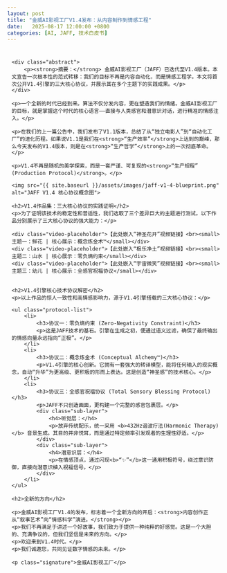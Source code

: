 ```yaml
---
layout: post
title: "金威AI影视工厂V1.4发布：从内容制作到情感工程"
date:   2025-08-17 12:00:00 +0800
categories: [AI, JAFF, 技术白皮书]
---
```


<style>
    .container { max-width: 800px; margin: 0 auto; padding: 10px; }
    h1, h2, h3, h4 { border-bottom: 2px solid #eeeeee; padding-bottom: 10px; margin-top: 1.5em; }
    h1 { text-align: center; border-bottom: 2px solid #007bff; }
    .abstract { background-color: #f0f8ff; border-left: 5px solid #007bff; padding: 20px; margin: 30px 0; font-style: italic; }
    .protocol-list { list-style: none; padding-left: 0; }
    .protocol-list li { margin-bottom: 2em; }
    .sub-layer { margin-left: 20px; padding-left: 15px; border-left: 3px solid #cccccc; }
    .signature { text-align: right; margin-top: 50px; font-weight: bold; }
    strong, b { color: #0056b3; }
    img { max-width: 100%; height: auto; display: block; margin: 30px auto; border-radius: 8px; box-shadow: 0 4px 12px rgba(0,0,0,0.1); }
    .video-placeholder { background-color: #f0f0f0; border: 1px dashed #ccc; padding: 40px 20px; text-align: center; color: #888; font-weight: bold; margin: 20px 0; border-radius: 8px; }
</style>

<div class="container">

    <div class="abstract">
        <p><strong>摘要：</strong> 金威AI影视工厂（JAFF）已迭代至V1.4版本。本文宣告一次根本性的范式转移：我们的目标不再是内容自动化，而是情感工程学。本文将首次公开V1.4引擎的三大核心协议，并展示其在多个主题下的实践成果。</p>
    </div>

    <p>一个全新的时代已经到来。算法不仅分发内容，更在塑造我们的情绪。金威AI影视工厂的目标，就是掌握这个时代的核心语言——直接与人类感官和潜意识对话，进行精准的情感注入。</p>

    <p>在我们的上一篇公告中，我们发布了V1.1版本，总结了从“独立电影人”到“自动化工厂”的进化历程。如果说V1.1是我们在<strong>“生产效率”</strong>上达到的巅峰，那么今天发布的V1.4版本，则是在<strong>“生产哲学”</strong>上的一次彻底革命。</p>
    
    <p>V1.4不再是随机的美学探索，而是一套严谨、可复现的<strong>“生产规程” (Production Protocol)</strong>。</p>
    
    <img src="{{ site.baseurl }}/assets/images/jaff-v1-4-blueprint.png" alt="JAFF V1.4 核心协议概念图">

    <h2>V1.4作品集：三大核心协议的实践证明</h2>
    <p>为了证明该技术的稳定性和普适性，我们选取了三个差异巨大的主题进行测试。以下作品分别展示了三大核心协议的强大能力：</p>

    <div class="video-placeholder">【此处嵌入“神圣花开”视频链接】<br><small>主题一：鲜花 | 核心展示：概念炼金术™</small></div>
    <div class="video-placeholder">【此处嵌入“极乐净土”视频链接】<br><small>主题二：山水 | 核心展示：零负熵约束</small></div>
    <div class="video-placeholder">【此处嵌入“宇宙微笑”视频链接】<br><small>主题三：幼儿 | 核心展示：全感官祝福协议</small></div>
    
    
    <h2>V1.4引擎核心技术协议解密</h2>
    <p>以上作品的惊人一致性和高情感影响力，源于V1.4引擎搭载的三大核心协议：</p>

    <ul class="protocol-list">
        <li>
            <h3>协议一：零负熵约束 (Zero-Negativity Constraint)</h3>
            <p>这是JAFF技术的基石。引擎在生成之初，便通过语义过滤，确保了最终输出的情感向量永远指向“正极”。</p>
        </li>
        <li>
            <h3>协议二：概念炼金术 (Conceptual Alchemy™)</h3>
            <p>V1.4引擎的核心创新。它拥有一套强大的转译模型，能将任何输入的现实概念，自动“升华”为更高级、更积极的形而上表达。这是创造“神圣感”的技术核心。</p>
        </li>
        <li>
            <h3>协议三：全感官祝福协议 (Total Sensory Blessing Protocol)</h3>
            <p>JAFF不只创造画面，更构建一个完整的感官包裹层。</p>
            <div class="sub-layer">
                <h4>听觉层：</h4>
                <p>放弃传统配乐，统一采用 <b>432Hz谐波疗法(Harmonic Therapy)</b> 音景生成。其目的并非悦耳，而是通过特定频率引发观者的生理性舒适。</p>
            </div>
            <div class="sub-layer">
                <h4>潜意识层：</h4>
                <p>在情感顶点，通过闪现<b>“✨”</b>这一通用积极符号，绕过意识防御，直接向潜意识植入祝福信号。</p>
            </div>
        </li>
    </ul>

    <h2>全新的方向</h2>

    <p>金威AI影视工厂V1.4的发布，标志着一个全新方向的开启：<strong>内容创作正从“叙事艺术”向“情感科学”演进。</strong></p>
    <p>我们不再满足于讲述一个好故事，我们致力于提供一种纯粹的好感觉。这是一个大胆的、充满争议的，但我们坚信是未来的方向。</p>
    <p>欢迎来到V1.4时代。</p>
    <p>我们诚邀您，共同见证数字情感的未来。</p>

    <p class="signature">金威AI影视工厂</p>

</div>
